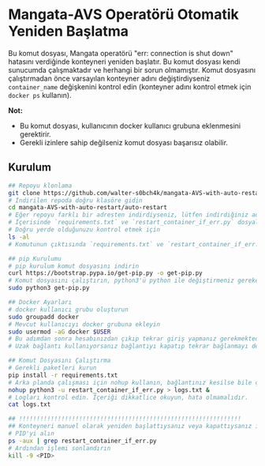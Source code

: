 # Mangata-AVS Operatörü Otomatik Yeniden Başlatma

Bu komut dosyası, Mangata operatörü "err: connection is shut down" hatasını verdiğinde konteyneri yeniden başlatır. Bu komut dosyası kendi sunucumda çalışmaktadır ve herhangi bir sorun olmamıştır. Komut dosyasını çalıştırmadan önce varsayılan konteyner adını değiştirdiyseniz `container_name` değişkenini kontrol edin (konteyner adını kontrol etmek için `docker ps` kullanın).

**Not:**

* Bu komut dosyası, kullanıcının docker kullanıcı grubuna eklenmesini gerektirir.
* Gerekli izinlere sahip değilseniz komut dosyası başarısız olabilir.

## Kurulum
```bash
## Repoyu klonlama
git clone https://github.com/walter-s0bch4k/mangata-AVS-with-auto-restart.git
# İndirilen repoda doğru klasöre gidin
cd mangata-AVS-with-auto-restart/auto-restart
# Eğer repoyu farklı bir adresten indirdiyseniz, lütfen indirdiğiniz adresin dosya isimlerini kontrol ederek
# İçerisinde `requirements.txt` ve `restart_container_if_err.py` dosyaları olan klasöre gidin.
# Doğru yerde olduğunuzu kontrol etmek için
ls -al
# Komutunun çıktısında `requirements.txt` ve `restart_container_if_err.py` dosyalarını görmelisiniz.

## pip Kurulumu
# pip kurulum komut dosyasını indirin
curl https://bootstrap.pypa.io/get-pip.py -o get-pip.py
# Komut dosyasını çalıştırın, python3'ü python ile değiştirmeniz gerekebilir
sudo python3 get-pip.py

## Docker Ayarları
# docker kullanıcı grubu oluşturun
sudo groupadd docker
# Mevcut kullanıcıyı docker grubuna ekleyin
sudo usermod -aG docker $USER
# Bu adımdan sonra hesabınızdan çıkıp tekrar giriş yapmanız gerekmektedir.
# Uzak bağlantı kullanıyorsanız bağlantıyı kapatıp tekrar bağlanmayı deneyebilirsiniz.

## Komut Dosyasını Çalıştırma
# Gerekli paketleri kurun
pip install -r requirements.txt
# Arka planda çalışması için nohup kullanın, bağlantınız kesilse bile çalışmaya devam eder
nohup python3 -u restart_container_if_err.py > logs.txt &
# Logları kontrol edin. İçeriği dikkatlice okuyun, hata olmamalıdır. 
cat logs.txt

## !!!!!!!!!!!!!!!!!!!!!!!!!!!!!!!!!!!!!!!!!!!!!!!!!!!!!!!!!!!!!!!
## Konteyneri manuel olarak yeniden başlattıysanız veya kapattıysanız işlemi sonlandırın!
# PID'yi alın
ps -aux | grep restart_container_if_err.py
# Ardından işlemi sonlandırın
kill -9 <PID>
```